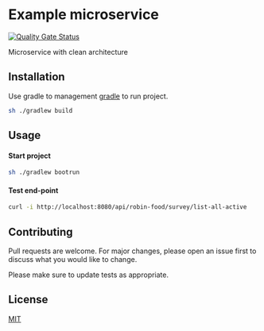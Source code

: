 # Example microservice
[![Quality Gate Status](https://sonarcloud.io/api/project_badges/measure?project=ms-robonfood&metric=alert_status)](https://sonarcloud.io/dashboard?id=ms-robonfood)

Microservice with clean architecture

## Installation

Use  gradle to management [gradle](https://docs.gradle.org/current/userguide/userguide.html) to run project.

```bash
sh ./gradlew build
```

## Usage

#### Start project

```bash
sh ./gradlew bootrun  
```

#### Test end-point

```bash
curl -i http://localhost:8080/api/robin-food/survey/list-all-active 
```


## Contributing
Pull requests are welcome. For major changes, please open an issue first to discuss what you would like to change.

Please make sure to update tests as appropriate.

## License
[MIT](https://choosealicense.com/licenses/mit/)

